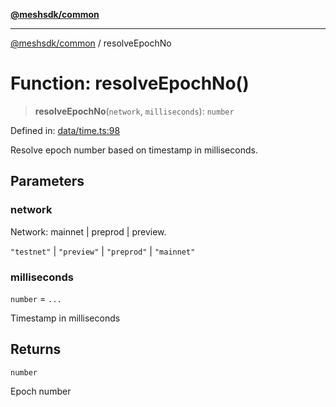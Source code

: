 [**@meshsdk/common**](../README.md)

***

[@meshsdk/common](../globals.md) / resolveEpochNo

# Function: resolveEpochNo()

> **resolveEpochNo**(`network`, `milliseconds`): `number`

Defined in: [data/time.ts:98](https://github.com/MeshJS/mesh/blob/1abde1553cbd7cf2cf4e40197fc0de9e4a7d0f49/packages/mesh-common/src/data/time.ts#L98)

Resolve epoch number based on timestamp in  milliseconds.

## Parameters

### network

Network: mainnet | preprod | preview.

`"testnet"` | `"preview"` | `"preprod"` | `"mainnet"`

### milliseconds

`number` = `...`

Timestamp in milliseconds

## Returns

`number`

Epoch number
